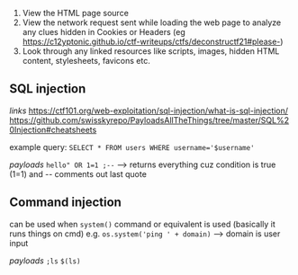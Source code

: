 1. View the HTML page source
2. View the network request sent while loading the web page to analyze any clues hidden in Cookies or Headers (eg https://c12yptonic.github.io/ctf-writeups/ctfs/deconstructf21#please-)
3. Look through any linked resources like scripts, images, hidden HTML content, stylesheets, favicons etc.

## SQL injection

*links*
https://ctf101.org/web-exploitation/sql-injection/what-is-sql-injection/
https://github.com/swisskyrepo/PayloadsAllTheThings/tree/master/SQL%20Injection#cheatsheets

example query: `SELECT * FROM users WHERE username='$username'` 

*payloads*
`hello" OR 1=1 ;--` -->  returns everything cuz condition is true (1=1) and -- comments out last quote

## Command injection

can be used when `system()` command or equivalent is used (basically it runs things on cmd)
e.g. `os.system('ping ' + domain)` --> domain is user input

*payloads*
`;ls`
`$(ls)`